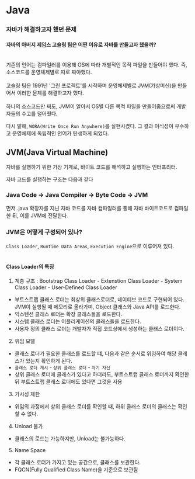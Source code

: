 # Java
### 자바가 해결하고자 했던 문제
#### 자바의 아버지 제임스 고슬링 팀은 어떤 이유로 자바를 만들고자 했을까?
<br>
기존의 언어는 컴파일러를 이용해 OS에 따라 개별적인 목적 파일을 만들어야 했다. 즉, 소스코드를 운영체제별로 따로 짜야했다.
<br><br>
고슬링 팀은 1991년 '그린 프로젝트'를 시작하며 운영체제별로 JVM(가상머신)을 만들어서 이러한 문제를 해결하고자 했다.
<br><br>
하나의 소스코드만 짜도, JVM이 알아서 OS별 다른 목적 파일을 만들어줌으로써 개발자들의 수고를 덜어줬다.
<br>

다시 말해, `WORA(Write Once Run Anywhere)`를 실현시켰다.
그 결과 이식성이 우수하고 운영체제에 독립적인 언어가 탄생하게 되었다. 

## JVM(Java Virtual Machine)
자바를 실행하기 위한 가상 기계로, 바이트 코드를 해석하고 실행하는 인터프리터.

자바 코드를 실행하는 구조는 다음과 같다
### Java Code -> Java Compiler -> Byte Code -> JVM 
먼저 .java 확장자를 지닌 자바 코드를 자바 컴파일러를 통해
자바 바이트코드로 컴파일한 뒤, 이를 JVM에 전달한다. 

### JVM은 어떻게 구성되어 있나?
`Class Loader`, `Runtime Data Areas`, `Execution Engine`으로 이루어져 있다.
<br><br>

#### Class Loader의 특징
1. 계층 구조 : Bootstrap Class Loader - Extenstion Class Loader - System Class Loader - User-Defined Class Loader
- 부트스트랩 클래스 로더는 최상위 클래스로더로, 네이티브 코드로 구현되어 있다. JVM이 실행될 때 메모리로 올라가며, Object 클래스와 Java API를 로드한다.
- 익스텐션 클래스 로더는 확장 클래스들을 로드한다.
- 시스템 클래스 로더는 어플리케이션의 클래스들을 로드한다.
- 사용자 정의 클래스 로더는 개발자가 직접 코드상에서 생성하는 클래스 로더이다.

2. 위임 모델
- 클래스 로더가 필요한 클래스를 로드할 떄, 다음과 같은 순서로 위임하여 해당 클래스가 있는지 확인하게 된다.
- `클래스 로더 캐시` - `상위 클래스 로더` - `자기 자신` 
- 상위 클래스 로더에 클래스가 있다고 하더라도, 부트스트랩 클래스 로더까지 확인한 뒤 부트스트랩 클래스 로더에도 있다면 그것을 사용

3. 가시성 제한
- 위임의 과정에서 상위 클래스 로더를 확인할 때, 하위 클래스 로더의 클래스는 확인할 수 없다.

4. Unload 불가
- 클래스의 로드는 가능하지만, Unload는 불가능하다.

5. Name Space
- 각 클래스 로더가 가지고 있는 공간으로, 클래스를 보관한다. 
- FQCN(Fully Qualified Class Name)을 기준으로 보관됨 